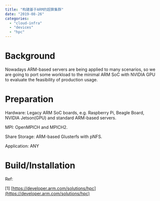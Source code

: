 ```yaml
---
title: "构建基于ARM的超算集群"
date: "2019-08-26"
categories: 
  - "cloud-infra"
  - "devices"
  - "hpc"
---
```


# Background

Nowadays ARM-based servers are being applied to many scenarios, so we are going to port some workload to the minimal ARM SoC with NVIDIA GPU to evaluate the feasibility of production usage.

# Preparation

Hardware: Legacy ARM SoC boards, e.g. Raspberry Pi, Beagle Board, NVIDIA Jetson(GPU) and standard ARM-based servers.

MPI: OpenMPICH and MPICH2.

Share Storage: ARM-based Glusterfs with pNFS.

Application: ANY

# Build/Installation

Ref:

\[1\] [https://developer.arm.com/solutions/hpc](https://developer.arm.com/solutions/hpc)

